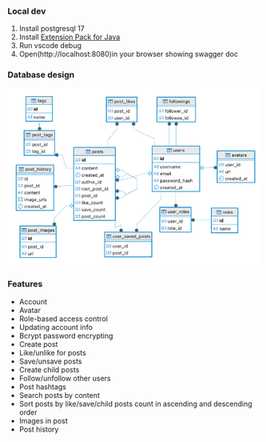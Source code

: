 ### Local dev

1. Install postgresql 17
2. Install [Extension Pack for Java](https://marketplace.visualstudio.com/items?itemName=vscjava.vscode-java-pack)
3. Run vscode debug
4. Open(http://localhost:8080)in your browser showing swagger doc

### Database design

![entity](docs/entity.png)

### Features

- Account
- Avatar
- Role-based access control
- Updating account info
- Bcrypt password encrypting
- Create post
- Like/unlike for posts
- Save/unsave posts
- Create child posts
- Follow/unfollow other users
- Post hashtags
- Search posts by content
- Sort posts by like/save/child posts count in ascending and descending order
- Images in post
- Post history
